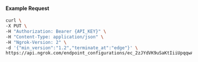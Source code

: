 <!-- Code generated for API Clients. DO NOT EDIT. -->

#### Example Request

```bash
curl \
-X PUT \
-H "Authorization: Bearer {API_KEY}" \
-H "Content-Type: application/json" \
-H "Ngrok-Version: 2" \
-d '{"min_version":"1.2","terminate_at":"edge"}' \
https://api.ngrok.com/endpoint_configurations/ec_2zJYdVK9uSaKtIiiUpqqwACAczL/tls_termination
```
